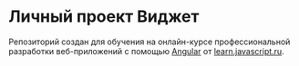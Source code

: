 # Личный проект Виджет

Репозиторий создан для обучения на онлайн-курсе профессиональной разработки веб-приложений с помощью  [Angular](https://learn.javascript.ru/courses/angular) от [learn.javascript.ru](https://learn.javascript.ru/).
